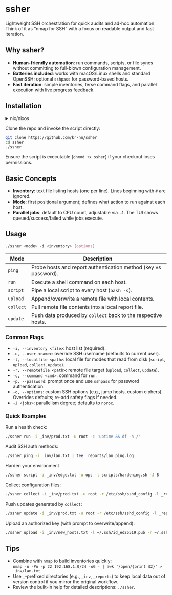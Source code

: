 # ssher

Lightweight SSH orchestration for quick audits and ad-hoc automation. Think of it as “nmap for SSH” with a focus on readable output and fast iteration.

## Why ssher?

- **Human-friendly automation**: run commands, scripts, or file syncs without committing to full-blown configuration management.
- **Batteries included**: works with macOS/Linux shells and standard OpenSSH; optional `sshpass` for password-based hosts.
- **Fast iteration**: simple inventories, terse command flags, and parallel execution with live progress feedback.

## Installation

<details>
<summary>nix/nixos</summary>

```bash
nix shell github:kr-nn/ssher
```
```bash
nix profile install github:kr-nn/ssher
```
```nix
{
  inputs.ssher = "github:kr-nn/ssher/master";
  outputs = { self, ssher, ... }:
  let
     ssherPkgs = import ssher { inherit system; }
  in
  {
    ... ssherPkgs.ssher ...    
  }
}
```
</details>

Clone the repo and invoke the script directly:

```bash
git clone https://github.com/kr-nn/ssher
cd ssher
./ssher
```

Ensure the script is executable (`chmod +x ssher`) if your checkout loses permissions.

## Basic Concepts

- **Inventory**: text file listing hosts (one per line). Lines beginning with `#` are ignored.
- **Mode**: first positional argument; defines what action to run against each host.
- **Parallel jobs**: default to CPU count, adjustable via `-J`. The TUI shows queued/success/failed while jobs execute.

## Usage

```bash
./ssher <mode> -i <inventory> [options]
```

| Mode      | Description                                                     |
| --------- | --------------------------------------------------------------- |
| `ping`    | Probe hosts and report authentication method (key vs password). |
| `run`     | Execute a shell command on each host.                           |
| `script`  | Pipe a local script to every host (`bash -s`).                  |
| `upload`  | Append/overwrite a remote file with local contents.             |
| `collect` | Pull remote file contents into a local report file.             |
| `update`  | Push data produced by `collect` back to the respective hosts.   |

### Common Flags

- `-i, --inventory <file>`: host list (required).
- `-u, --user <name>`: override SSH username (defaults to current user).
- `-l, --localfile <path>`: local file for modes that read from disk (`script`, `upload`, `collect`, `update`).
- `-r, --remotefile <path>`: remote file target (`upload`, `collect`, `update`).
- `-c, --command <cmd>`: command for `run`.
- `-p, --password`: prompt once and use `sshpass` for password authentication.
- `-o, --options`: custom SSH options (e.g., jump hosts, custom ciphers). Overrides defaults; re-add safety flags if needed.
- `-J <jobs>`: parallelism degree; defaults to `nproc`.

### Quick Examples

Run a health check:

```bash
./ssher run -i _inv/prod.txt -u root -c 'uptime && df -h /'
```

Audit SSH auth methods:

```bash
./ssher ping -i _inv/lan.txt | tee _reports/lan_ping.log
```

Harden your environment

```bash
./ssher script -i _inv/edge.txt -u ops -l scripts/hardening.sh -J 8
```

Collect configuration files:

```bash
./ssher collect -i _inv/prod.txt -u root -r /etc/ssh/sshd_config -l _reports/sshd_config.collect
```

Push updates generated by `collect`:

```bash
./ssher update -i _inv/prod.txt -u root -r /etc/ssh/sshd_config -l _reports/sshd_config.collect -a o
```

Upload an authorized key (with prompt to overwrite/append):

```bash
./ssher upload -i _inv/new_hosts.txt -l ~/.ssh/id_ed25519.pub -r ~/.ssh/authorized_keys
```

## Tips

- Combine with `nmap` to build inventories quickly:  
  `nmap -n -Pn -p 22 192.168.1.0/24 -oG - | awk '/open/{print $2}' > _inv/lan.txt`
- Use `_`-prefixed directories (e.g., `_inv`, `_reports`) to keep local data out of version control if you mirror the original workflow.
- Review the built-in help for detailed descriptions: `./ssher`.
